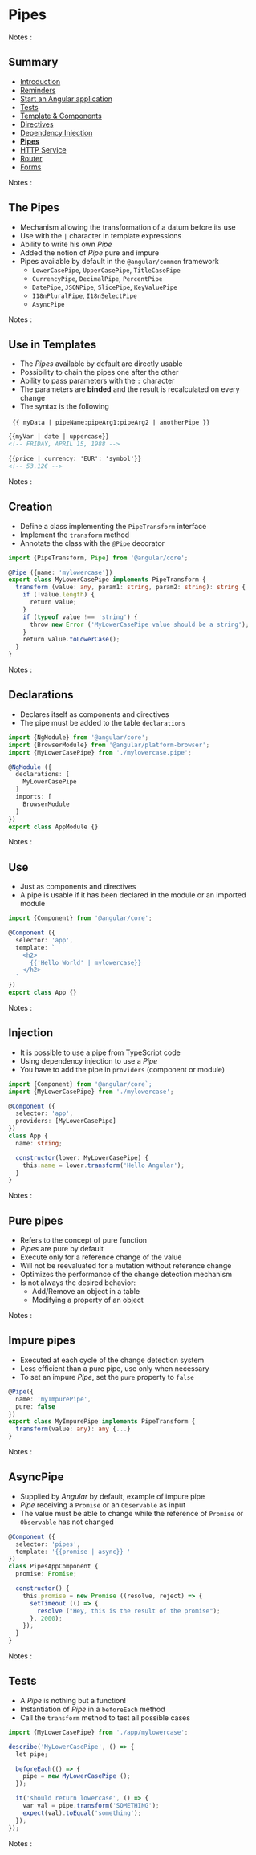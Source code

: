 # Pipes

<!-- .slide: class="page-title" -->

Notes :



## Summary

<!-- .slide: class="toc" -->

- [Introduction](#/1)
- [Reminders](#/2)
- [Start an Angular application](#/3)
- [Tests](#/4)
- [Template & Components](#/5)
- [Directives](#/6)
- [Dependency Injection](#/7)
- **[Pipes](#/8)**
- [HTTP Service](#/9)
- [Router](#/10)
- [Forms](#/11)

Notes :



## The Pipes

- Mechanism allowing the transformation of a datum before its use
- Use with the `|` character in template expressions
- Ability to write his own *Pipe*
- Added the notion of *Pipe* pure and impure
- Pipes available by default in the `@angular/common` framework
  - `LowerCasePipe`, `UpperCasePipe`, `TitleCasePipe`
  - `CurrencyPipe`, `DecimalPipe`, `PercentPipe`
  - `DatePipe`, `JSONPipe`, `SlicePipe`, `KeyValuePipe`
  - `I18nPluralPipe`, `I18nSelectPipe`
  - `AsyncPipe`

Notes :



## Use in Templates

- The *Pipes* available by default are directly usable
- Possibility to chain the pipes one after the other
- Ability to pass parameters with the `:` character
- The parameters are **binded** and the result is recalculated on every change
- The syntax is the following

  `{{ myData | pipeName:pipeArg1:pipeArg2 | anotherPipe }}`

```html
{{myVar | date | uppercase}}
<!-- FRIDAY, APRIL 15, 1988 -->

{{price | currency: 'EUR': 'symbol'}}
<!-- 53.12€ -->
```

Notes :



## Creation

- Define a class implementing the `PipeTransform` interface
- Implement the `transform` method
- Annotate the class with the `@Pipe` decorator

```typescript
import {PipeTransform, Pipe} from '@angular/core';

@Pipe ({name: 'mylowercase'})
export class MyLowerCasePipe implements PipeTransform {
  transform (value: any, param1: string, param2: string): string {
    if (!value.length) {
      return value;
    }
    if (typeof value !== 'string') {
      throw new Error ('MyLowerCasePipe value should be a string');
    }
    return value.toLowerCase();
  }
}
```

Notes :



## Declarations

- Declares itself as components and directives
- The pipe must be added to the table `declarations`

```typescript
import {NgModule} from '@angular/core';
import {BrowserModule} from '@angular/platform-browser';
import {MyLowerCasePipe} from './mylowercase.pipe';

@NgModule ({
  declarations: [
    MyLowerCasePipe
  ]
  imports: [
    BrowserModule
  ]
})
export class AppModule {}
```

Notes :



## Use

- Just as components and directives
- A pipe is usable if it has been declared in the module or an imported module

```typescript
import {Component} from '@angular/core';

@Component ({
  selector: 'app',
  template: `
    <h2>
      {{'Hello World' | mylowercase}}
    </h2>
  `
})
export class App {}
```

Notes :



## Injection

- It is possible to use a pipe from TypeScript code
- Using dependency injection to use a *Pipe*
- You have to add the pipe in `providers` (component or module)

```typescript
import {Component} from '@angular/core`;
import {MyLowerCasePipe} from './mylowercase';

@Component ({
  selector: 'app',
  providers: [MyLowerCasePipe]
})
class App {
  name: string;

  constructor(lower: MyLowerCasePipe) {
    this.name = lower.transform('Hello Angular');
  }
}
```

Notes :



## Pure pipes

- Refers to the concept of pure function
- *Pipes* are pure by default
- Execute only for a reference change of the value
- Will not be reevaluated for a mutation without reference change
- Optimizes the performance of the change detection mechanism
- Is not always the desired behavior:
  - Add/Remove an object in a table
  - Modifying a property of an object

Notes :



## Impure pipes

- Executed at each cycle of the change detection system
- Less efficient than a pure pipe, use only when necessary
- To set an impure *Pipe*, set the `pure` property to `false`

```typescript
@Pipe({
  name: 'myImpurePipe',
  pure: false
})
export class MyImpurePipe implements PipeTransform {
  transform(value: any): any {...}
}
```

Notes :




## AsyncPipe

- Supplied by *Angular* by default, example of impure pipe
- *Pipe* receiving a `Promise` or an `Observable` as input
- The value must be able to change while the reference of `Promise` or `Observable` has not changed

```typescript
@Component ({
  selector: 'pipes',
  template: '{{promise | async}} '
})
class PipesAppComponent {
  promise: Promise;

  constructor() {
    this.promise = new Promise ((resolve, reject) => {
      setTimeout (() => {
        resolve ("Hey, this is the result of the promise");
      }, 2000);
    });
  }
}
```

Notes :



## Tests

- A *Pipe* is nothing but a function!
- Instantiation of *Pipe* in a `beforeEach` method
- Call the `transform` method to test all possible cases

```typescript
import {MyLowerCasePipe} from './app/mylowercase';

describe('MyLowerCasePipe', () => {
  let pipe;

  beforeEach(() => {
    pipe = new MyLowerCasePipe ();
  });

  it('should return lowercase', () => {
    var val = pipe.transform('SOMETHING');
    expect(val).toEqual('something');
  });
});
```

Notes :



<!-- .slide: class="page-tp6" -->
